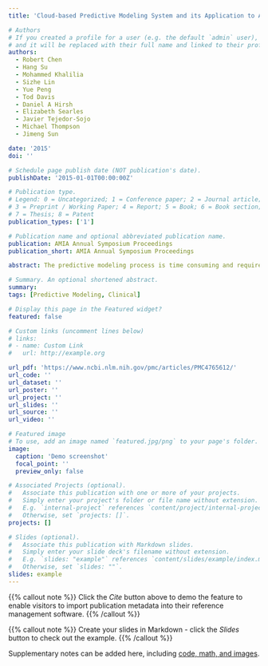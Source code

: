 ```yaml
---
title: 'Cloud-based Predictive Modeling System and its Application to Asthma Readmission Prediction'

# Authors
# If you created a profile for a user (e.g. the default `admin` user), write the username (folder name) here
# and it will be replaced with their full name and linked to their profile.
authors:
  - Robert Chen
  - Hang Su
  - Mohammed Khalilia
  - Sizhe Lin
  - Yue Peng
  - Tod Davis
  - Daniel A Hirsh
  - Elizabeth Searles
  - Javier Tejedor-Sojo
  - Michael Thompson
  - Jimeng Sun

date: '2015'
doi: ''

# Schedule page publish date (NOT publication's date).
publishDate: '2015-01-01T00:00:00Z'

# Publication type.
# Legend: 0 = Uncategorized; 1 = Conference paper; 2 = Journal article;
# 3 = Preprint / Working Paper; 4 = Report; 5 = Book; 6 = Book section;
# 7 = Thesis; 8 = Patent
publication_types: ['1']

# Publication name and optional abbreviated publication name.
publication: AMIA Annual Symposium Proceedings
publication_short: AMIA Annual Symposium Proceedings

abstract: The predictive modeling process is time consuming and requires clinical researchers to handle complex electronic health record (EHR) data in restricted computational environments. To address this problem, we implemented a cloud-based predictive modeling system via a hybrid setup combining a secure private server with the Amazon Web Services (AWS) Elastic MapReduce platform. EHR data is preprocessed on a private server and the resulting de-identified event sequences are hosted on AWS. Based on user-specified modeling configurations, an on-demand web service launches a cluster of Elastic Compute 2 (EC2) instances on AWS to perform feature selection and classification algorithms in a distributed fashion. Afterwards, the secure private server aggregates results and displays them via interactive visualization. We tested the system on a pediatric asthma readmission task on a de-identified EHR dataset of 2,967 patients. We conduct a larger scale experiment on the CMS Linkable 2008–2010 Medicare Data Entrepreneurs’ Synthetic Public Use File dataset of 2 million patients, which achieves over 25-fold speedup compared to sequential execution.

# Summary. An optional shortened abstract.
summary: 
tags: [Predictive Modeling, Clinical]

# Display this page in the Featured widget?
featured: false

# Custom links (uncomment lines below)
# links:
# - name: Custom Link
#   url: http://example.org

url_pdf: 'https://www.ncbi.nlm.nih.gov/pmc/articles/PMC4765612/'
url_code: ''
url_dataset: ''
url_poster: ''
url_project: ''
url_slides: ''
url_source: ''
url_video: ''

# Featured image
# To use, add an image named `featured.jpg/png` to your page's folder.
image:
  caption: 'Demo screenshot'
  focal_point: ''
  preview_only: false

# Associated Projects (optional).
#   Associate this publication with one or more of your projects.
#   Simply enter your project's folder or file name without extension.
#   E.g. `internal-project` references `content/project/internal-project/index.md`.
#   Otherwise, set `projects: []`.
projects: []

# Slides (optional).
#   Associate this publication with Markdown slides.
#   Simply enter your slide deck's filename without extension.
#   E.g. `slides: "example"` references `content/slides/example/index.md`.
#   Otherwise, set `slides: ""`.
slides: example
---
```


{{% callout note %}}
Click the _Cite_ button above to demo the feature to enable visitors to import publication metadata into their reference management software.
{{% /callout %}}

{{% callout note %}}
Create your slides in Markdown - click the _Slides_ button to check out the example.
{{% /callout %}}

Supplementary notes can be added here, including [code, math, and images](https://wowchemy.com/docs/writing-markdown-latex/).
